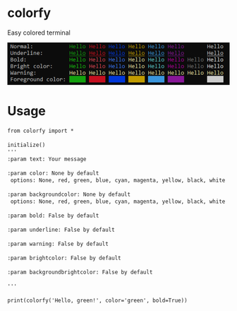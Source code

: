 # colorfy
Easy colored terminal

![alt text](https://github.com/x8ss/colorfy/blob/master/img.png)

# Usage
```
from colorfy import *

initialize()
'''
:param text: Your message

:param color: None by default
 options: None, red, green, blue, cyan, magenta, yellow, black, white

:param backgroundcolor: None by default
 options: None, red, green, blue, cyan, magenta, yellow, black, white

:param bold: False by default

:param underline: False by default

:param warning: False by default

:param brightcolor: False by default

:param backgroundbrightcolor: False by default

'''

print(colorfy('Hello, green!', color='green', bold=True))

```
